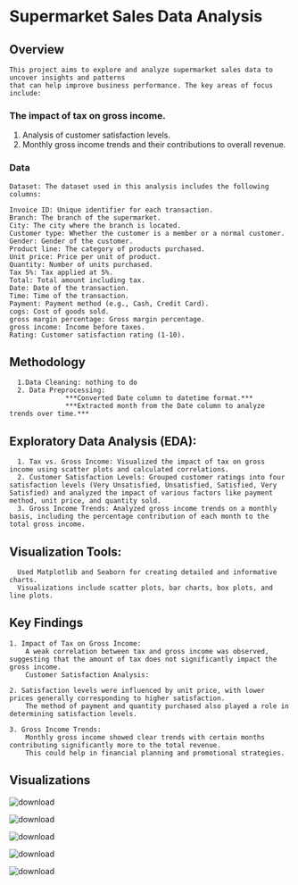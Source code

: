 # Supermarket Sales Data Analysis
## Overview
    This project aims to explore and analyze supermarket sales data to uncover insights and patterns 
    that can help improve business performance. The key areas of focus include:

### The impact of tax on gross income.
  1. Analysis of customer satisfaction levels.
  2. Monthly gross income trends and their contributions to overall revenue.
### Data
    Dataset: The dataset used in this analysis includes the following columns:

    Invoice ID: Unique identifier for each transaction.
    Branch: The branch of the supermarket.
    City: The city where the branch is located.
    Customer type: Whether the customer is a member or a normal customer.
    Gender: Gender of the customer.
    Product line: The category of products purchased.
    Unit price: Price per unit of product.
    Quantity: Number of units purchased.
    Tax 5%: Tax applied at 5%.
    Total: Total amount including tax.
    Date: Date of the transaction.
    Time: Time of the transaction.
    Payment: Payment method (e.g., Cash, Credit Card).
    cogs: Cost of goods sold.
    gross margin percentage: Gross margin percentage.
    gross income: Income before taxes.
    Rating: Customer satisfaction rating (1-10).
## Methodology
      1.Data Cleaning: nothing to do 
      2. Data Preprocessing:  
                  ***Converted Date column to datetime format.***
                  ***Extracted month from the Date column to analyze trends over time.***
## Exploratory Data Analysis (EDA):
    
      1. Tax vs. Gross Income: Visualized the impact of tax on gross income using scatter plots and calculated correlations.
      2. Customer Satisfaction Levels: Grouped customer ratings into four satisfaction levels (Very Unsatisfied, Unsatisfied, Satisfied, Very Satisfied) and analyzed the impact of various factors like payment method, unit price, and quantity sold.
      3. Gross Income Trends: Analyzed gross income trends on a monthly basis, including the percentage contribution of each month to the total gross income.
## Visualization Tools:

      Used Matplotlib and Seaborn for creating detailed and informative charts.
      Visualizations include scatter plots, bar charts, box plots, and line plots.


## Key Findings
    1. Impact of Tax on Gross Income:
        A weak correlation between tax and gross income was observed, suggesting that the amount of tax does not significantly impact the gross income.
        Customer Satisfaction Analysis:
    
    2. Satisfaction levels were influenced by unit price, with lower prices generally corresponding to higher satisfaction.
        The method of payment and quantity purchased also played a role in determining satisfaction levels.
    
    3. Gross Income Trends:
        Monthly gross income showed clear trends with certain months contributing significantly more to the total revenue. 
        This could help in financial planning and promotional strategies.
## Visualizations

![download](https://github.com/user-attachments/assets/c03d7fb3-97f5-436b-8075-0210159526fb)


![download](https://github.com/user-attachments/assets/2ed6e820-986b-49d0-835b-145ea6bcef54)


![download](https://github.com/user-attachments/assets/acfb79c8-13eb-496c-ae4e-8876843514f2)


![download](https://github.com/user-attachments/assets/b43d3aa6-fcb8-4af2-934f-4b7243eac7e9)


![download](https://github.com/user-attachments/assets/cdf72345-6b88-4312-afc4-4e3f059a54a3)


